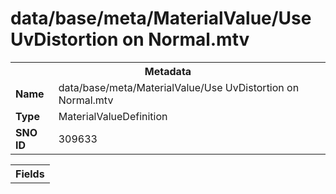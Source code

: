 <h1>data/base/meta/MaterialValue/Use UvDistortion on Normal.mtv</h1><table><tr><th colspan="100%">Metadata</th></tr><tr><td><b>Name</b></td><td>data/base/meta/MaterialValue/Use UvDistortion on Normal.mtv</td></tr><tr><td><b>Type</b></td><td>MaterialValueDefinition</td></tr><tr><td><b>SNO ID</b></td><td>309633</td></tr></table>

<table><tr><th colspan="100%">Fields</th></tr></table>

